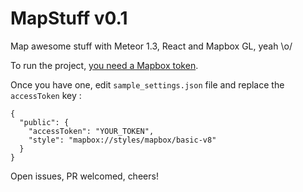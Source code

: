 # MapStuff v0.1
Map awesome stuff with Meteor 1.3, React and Mapbox GL, yeah \o/

To run the project, [you need a Mapbox token](https://www.mapbox.com/).

Once you have one, edit `sample_settings.json` file and replace the `accessToken` key :
```
{
  "public": {
    "accessToken": "YOUR_TOKEN",
    "style": "mapbox://styles/mapbox/basic-v8"
  }
}
```

Open issues, PR welcomed, cheers!
